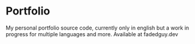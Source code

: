 # Portfolio
My personal portfolio source code, currently only in english but a work in progress for multiple languages and more. 
Available at fadedguy.dev